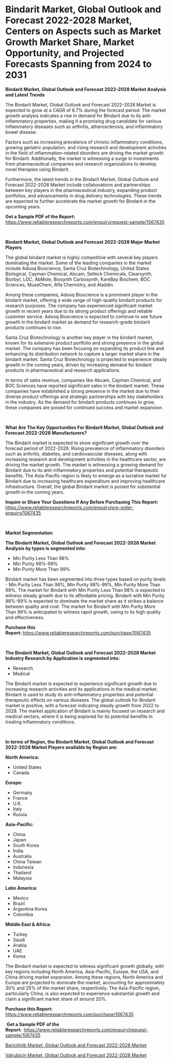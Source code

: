 <p><h1>Bindarit Market, Global Outlook and Forecast 2022-2028 Market, Centers on Aspects such as Market Growth Market Share, Market Opportunity, and Projected Forecasts Spanning from 2024 to 2031</h1></p><p><strong>Bindarit Market, Global Outlook and Forecast 2022-2028 Market Analysis and Latest Trends</strong></p>
<p><p>The Bindarit Market, Global Outlook and Forecast 2022-2028 Market is expected to grow at a CAGR of 6.7% during the forecast period. The market growth analysis indicates a rise in demand for Bindarit due to its anti-inflammatory properties, making it a promising drug candidate for various inflammatory diseases such as arthritis, atherosclerosis, and inflammatory bowel disease. </p><p>Factors such as increasing prevalence of chronic inflammatory conditions, growing geriatric population, and rising research and development activities in the field of inflammation-related disorders are driving the market growth for Bindarit. Additionally, the market is witnessing a surge in investments from pharmaceutical companies and research organizations to develop novel therapies using Bindarit.</p><p>Furthermore, the latest trends in the Bindarit Market, Global Outlook and Forecast 2022-2028 Market include collaborations and partnerships between key players in the pharmaceutical industry, expanding product portfolios, and advancements in drug delivery technologies. These trends are expected to further accelerate the market growth for Bindarit in the upcoming years.</p></p>
<p><strong>Get a Sample PDF of the Report:&nbsp;</strong> <a href="https://www.reliableresearchreports.com/enquiry/request-sample/1067435">https://www.reliableresearchreports.com/enquiry/request-sample/1067435</a></p>
<p>&nbsp;</p>
<p><strong>Bindarit Market, Global Outlook and Forecast 2022-2028 Major Market Players</strong></p>
<p><p>The global bindarit market is highly competitive with several key players dominating the market. Some of the leading companies in the market include Adooq Bioscience, Santa Cruz Biotechnology, United States Biological, Cayman Chemical, Abcam, Selleck Chemicals, Clearsynth, Biorbyt, LGC, AbMole, Biosynth Carbosynth, KareBay Biochem, BOC Sciences, MuseChem, Alfa Chemistry, and Aladdin.</p><p>Among these companies, Adooq Bioscience is a prominent player in the bindarit market, offering a wide range of high-quality bindarit products for research purposes. The company has experienced significant market growth in recent years due to its strong product offerings and reliable customer service. Adooq Bioscience is expected to continue to see future growth in the bindarit market as demand for research-grade bindarit products continues to rise.</p><p>Santa Cruz Biotechnology is another key player in the bindarit market, known for its extensive product portfolio and strong presence in the global market. The company has been focusing on expanding its product line and enhancing its distribution network to capture a larger market share in the bindarit market. Santa Cruz Biotechnology is projected to experience steady growth in the coming years, driven by increasing demand for bindarit products in pharmaceutical and research applications.</p><p>In terms of sales revenue, companies like Abcam, Cayman Chemical, and BOC Sciences have reported significant sales in the bindarit market. These companies have established a strong presence in the market due to their diverse product offerings and strategic partnerships with key stakeholders in the industry. As the demand for bindarit products continues to grow, these companies are poised for continued success and market expansion.</p></p>
<p>&nbsp;</p>
<p><strong>What Are The Key Opportunities For Bindarit Market, Global Outlook and Forecast 2022-2028 Manufacturers?</strong></p>
<p><p>The Bindarit market is expected to show significant growth over the forecast period of 2022-2028. Rising prevalence of inflammatory disorders such as arthritis, diabetes, and cardiovascular diseases, along with increasing research and development activities in the healthcare sector, are driving the market growth. The market is witnessing a growing demand for Bindarit due to its anti-inflammatory properties and potential therapeutic benefits. The Asia-Pacific region is likely to emerge as a lucrative market for Bindarit due to increasing healthcare expenditure and improving healthcare infrastructure. Overall, the global Bindarit market is poised for substantial growth in the coming years.</p></p>
<p><strong>Inquire or Share Your Questions If Any Before Purchasing This Report:</strong> <a href="https://www.reliableresearchreports.com/enquiry/pre-order-enquiry/1067435">https://www.reliableresearchreports.com/enquiry/pre-order-enquiry/1067435</a></p>
<p>&nbsp;</p>
<p><strong>Market Segmentation</strong></p>
<p><strong>The Bindarit Market, Global Outlook and Forecast 2022-2028 Market Analysis by types is segmented into:</strong></p>
<p><ul><li>Min Purity Less Than 98%</li><li>Min Purity 98%-99%</li><li>Min Purity More Than 99%</li></ul></p>
<p><p>Bindarit market has been segmented into three types based on purity levels - Min Purity Less Than 98%, Min Purity 98%-99%, Min Purity More Than 99%. The market for Bindarit with Min Purity Less Than 98% is expected to witness steady growth due to its affordable pricing. Bindarit with Min Purity 98%-99% is expected to dominate the market share as it strikes a balance between quality and cost. The market for Bindarit with Min Purity More Than 99% is anticipated to witness rapid growth, owing to its high quality and effectiveness.</p></p>
<p><strong>Purchase this Report:&nbsp;</strong><a href="https://www.reliableresearchreports.com/purchase/1067435">https://www.reliableresearchreports.com/purchase/1067435</a></p>
<p>&nbsp;</p>
<p><strong>The Bindarit Market, Global Outlook and Forecast 2022-2028 Market Industry Research by Application is segmented into:</strong></p>
<p><ul><li>Research</li><li>Medical</li></ul></p>
<p><p>The Bindarit market is expected to experience significant growth due to increasing research activities and its applications in the medical market. Bindarit is used to study its anti-inflammatory properties and potential therapeutic effects on various diseases. The global outlook for Bindarit market is positive, with a forecast indicating steady growth from 2022 to 2028. The market application of Bindarit is mainly focused on research and medical sectors, where it is being explored for its potential benefits in treating inflammatory conditions.</p></p>
<p>&nbsp;</p>
<p><strong>In terms of Region, the Bindarit Market, Global Outlook and Forecast 2022-2028 Market Players available by Region are:</strong></p>
<p>
    <p> <strong> North America: </strong>
        <ul>
            <li>United States</li>
            <li>Canada</li>
        </ul>
        </p> 
    <p> <strong> Europe: </strong>
        <ul>
            <li>Germany</li>
            <li>France</li>
            <li>U.K.</li>
            <li>Italy</li>
            <li>Russia</li>
        </ul>
        </p> 
    <p> <strong> Asia-Pacific: </strong>
        <ul>
            <li>China</li>
            <li>Japan</li>
            <li>South Korea</li>
            <li>India</li>
            <li>Australia</li>
            <li>China Taiwan</li>
            <li>Indonesia</li>
            <li>Thailand</li>
            <li>Malaysia</li>
        </ul>
        </p> 
    <p> <strong> Latin America: </strong>
        <ul>
            <li>Mexico</li>
            <li>Brazil</li>
            <li>Argentina Korea</li>
            <li>Colombia</li>
        </ul>
        </p> 
    <p> <strong> Middle East & Africa: </strong>
        <ul>
            <li>Turkey</li>
            <li>Saudi</li>
            <li>Arabia</li>
            <li>UAE</li>
            <li>Korea</li>
        </ul>
    </p>
    </p>
<p><p>The Bindarit market is expected to witness significant growth globally, with key regions including North America, Asia-Pacific, Europe, the USA, and China driving market expansion. Among these regions, North America and Europe are projected to dominate the market, accounting for approximately 30% and 25% of the market share, respectively. The Asia-Pacific region, particularly China, is also expected to experience substantial growth and claim a significant market share of around 20%.</p></p>
<p><strong>Purchase this Report: </strong><a href="https://www.reliableresearchreports.com/purchase/1067435">https://www.reliableresearchreports.com/purchase/1067435</a></p>
<p>&nbsp;<strong>Get a Sample PDF of the Report:&nbsp;&nbsp;</strong><a href="https://www.reliableresearchreports.com/enquiry/request-sample/1067435">https://www.reliableresearchreports.com/enquiry/request-sample/1067435</a></p>
<p><strong></strong></p>
<p><p><a href="https://github.com/kufem1/Market-Research-Report-List-1/blob/main/baricitinib-market-global-outlook-and-forecast-2022-2028-market.md">Baricitinib Market, Global Outlook and Forecast 2022-2028 Market</a></p><p><a href="https://github.com/singletonthaxterkelliehr2df/Market-Research-Report-List-1/blob/main/valrubicin-market-global-outlook-and-forecast-2022-2028-market.md">Valrubicin Market, Global Outlook and Forecast 2022-2028 Market</a></p></p>
